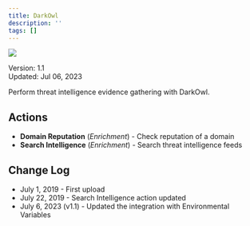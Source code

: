 ```yaml
---
title: DarkOwl
description: ''
tags: []
---
```


![](/img/platform-services/automation-service/app-central/logos/darkowl.png)

Version: 1.1  
Updated: Jul 06, 2023

Perform threat intelligence evidence gathering with DarkOwl.

## Actions

* **Domain Reputation** (*Enrichment*) - Check reputation of a domain
* **Search Intelligence** (*Enrichment*) - Search threat intelligence feeds

## Change Log

* July 1, 2019 - First upload
* July 22, 2019 - Search Intelligence action updated
* July 6, 2023 (v1.1) - Updated the integration with Environmental Variables
